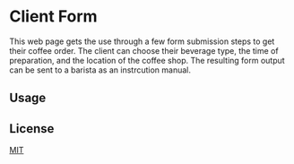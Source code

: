 # Client Form

This web page gets the use through a few form submission steps to get their coffee order. The client can choose their beverage type, the time of preparation, and the location of the coffee shop. The resulting form output can be sent to a barista as an instrcution manual.

## Usage

## License
[MIT](./LICENSE.txt)
